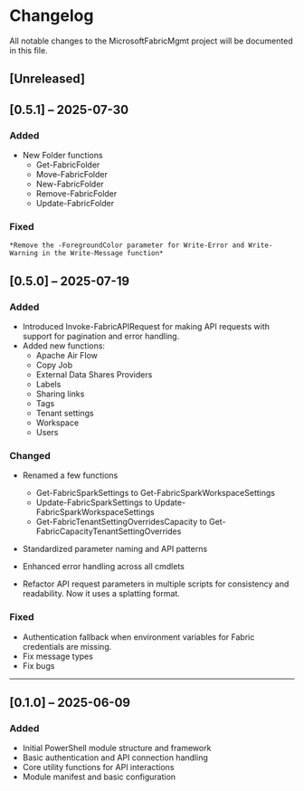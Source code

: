 # Changelog

All notable changes to the MicrosoftFabricMgmt project will be documented in this file.

## [Unreleased]

## [0.5.1] – 2025-07-30

### Added
- New Folder functions
  - Get-FabricFolder
  - Move-FabricFolder
  - New-FabricFolder
  - Remove-FabricFolder
  - Update-FabricFolder

### Fixed
    *Remove the -ForegroundColor parameter for Write-Error and Write-Warning in the Write-Message function*

## [0.5.0] – 2025-07-19

### Added

- Introduced Invoke-FabricAPIRequest for making API requests with support for pagination and error handling.
- Added new functions:
  - Apache Air Flow
  - Copy Job
  - External Data Shares Providers
  - Labels
  - Sharing links
  - Tags
  - Tenant settings
  - Workspace
  - Users

### Changed

- Renamed a few functions
  - Get-FabricSparkSettings to Get-FabricSparkWorkspaceSettings
  - Update-FabricSparkSettings to Update-FabricSparkWorkspaceSettings
  - Get-FabricTenantSettingOverridesCapacity to Get-FabricCapacityTenantSettingOverrides

- Standardized parameter naming and API patterns
- Enhanced error handling across all cmdlets
- Refactor API request parameters in multiple scripts for consistency and readability. Now it uses a splatting format.

### Fixed

- Authentication fallback when environment variables for Fabric credentials are missing.
- Fix message types
- Fix bugs

---

## [0.1.0] – 2025-06-09

### Added

- Initial PowerShell module structure and framework
- Basic authentication and API connection handling
- Core utility functions for API interactions
- Module manifest and basic configuration
